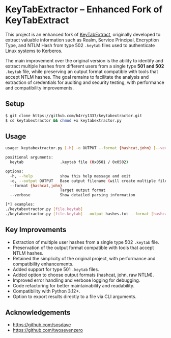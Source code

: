 # KeyTabExtractor – Enhanced Fork of KeyTabExtract

This project is an enhanced fork of [KeyTabExtract](https://github.com/sosdave/KeyTabExtract), originally developed to extract valuable information such as Realm, Service Principal, Encryption Type, and NTLM Hash from type 502 `.keytab` files used to authenticate Linux systems to Kerberos.

The main improvement over the original version is the ability to identify and extract multiple hashes from different users from a single type **501 and 502** `.keytab` file, while preserving an output format compatible with tools that accept NTLM hashes. The goal remains to facilitate the analysis and extraction of credentials for auditing and security testing, with performance and compatibility improvements.

## Setup
```bash
$ git clone https://github.com/h4rry1337/keytabextractor.git
$ cd keytabextractor && chmod +x keytabextractor.py
```

## Usage
```bash
usage: keytabextractor.py [-h] -o OUTPUT --format {hashcat,john} [--verbose] keytab

positional arguments:
  keytab                .keytab file (0x0501 / 0x0502)

options:
  -h, --help            show this help message and exit
  -o, --output OUTPUT   Base output filename (will create multiple files with hash type suffix)
  --format {hashcat,john}
                        Target output format
  --verbose             Show detailed parsing information

[*] examples:
./keytabextractor.py [file.keytab]
./keytabextractor.py [file.keytab] --output hashes.txt --format [hashcat/john]
```

## Key Improvements
- Extraction of multiple user hashes from a single type 502 `.keytab` file.
- Preservation of the output format compatible with tools that accept NTLM hashes.
- Retained the simplicity of the original project, with performance and compatibility enhancements.
- Added support for type 501 `.keytab` files.
- Added option to choose output formats (hashcat, john, raw NTLM).
- Improved error handling and verbose logging for debugging.
- Code refactoring for better maintainability and readability.
- Compatibility with Python 3.12+.
- Option to export results directly to a file via CLI arguments.

## Acknowledgements
- https://github.com/sosdave
- https://github.com/twosevenzero
